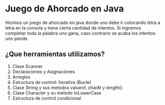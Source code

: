 # Juego de Ahorcado en Java

Hicimos un juego de ahorcado en java donde uno debe ir colocando letra a letra en la consola y tiene cierta cantidad de intentos. Si logramos completar toda la palabra uno gana, caso contrario se acaba los intentos uno pierde.

## ¿Que herramientas utilizamos?
1. Clase Scanner
2. Declaraciones y Asignaciones
3. Arreglos
4. Estructura de control: Iterativa (Bucle)
5. Clase String y sus metodos valueof, charAt y length()
6. Clase Character y su metodo toLowerCase
7. Estructura de control condicional 
